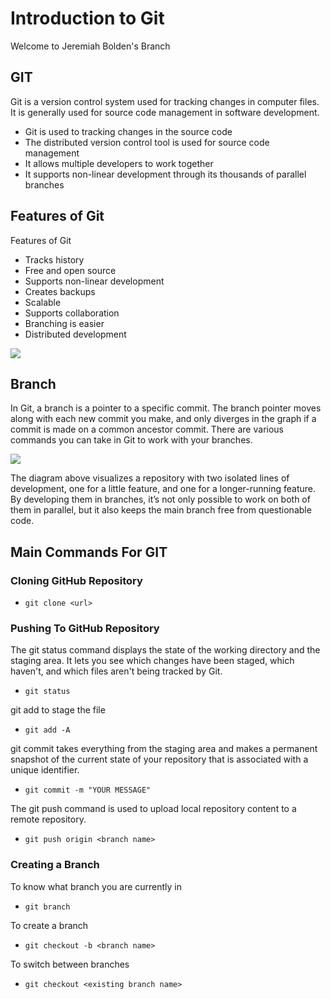 # Introduction to Git


Welcome to Jeremiah Bolden's Branch
## GIT

Git is a version control system used for tracking changes in computer files. It is generally used for source code
management in software development.

- Git is used to tracking changes in the source code
- The distributed version control tool is used for source code management
- It allows multiple developers to work together
- It supports non-linear development through its thousands of parallel branches

## Features of Git

Features of Git

- Tracks history
- Free and open source
- Supports non-linear development
- Creates backups
- Scalable
- Supports collaboration
- Branching is easier
- Distributed development

<img src="https://www.simplilearn.com/ice9/free_resources_article_thumb/business-org.JPG">

## Branch

In Git, a branch is a pointer to a specific commit. The branch pointer moves along with each new commit you make, and
only diverges in the graph if a commit is made on a common ancestor commit. There are various commands you can take in
Git to work with your branches.

<img src="https://www.simplilearn.com/ice9/free_resources_article_thumb/small-feature.JPG">

The diagram above visualizes a repository with two isolated lines of development, one for a little feature, and one for
a longer-running feature. By developing them in branches, it’s not only possible to work on both of them in parallel,
but it also keeps the main branch free from questionable code.

## Main Commands For GIT

### Cloning GitHub Repository

- `git clone <url>`

### Pushing To GitHub Repository

The git status command displays the state of the working directory and the staging area. It lets you see which changes
have been staged, which haven't, and which files aren't being tracked by Git.

- `git status`

git add to stage the file

- `git add -A`

git commit takes everything from the staging area and makes a permanent snapshot of the current state of your repository
that is associated with a unique identifier.

- `git commit -m "YOUR MESSAGE"`

The git push command is used to upload local repository content to a remote repository.

- `git push origin <branch name>`

### Creating a Branch

To know what branch you are currently in

- `git branch`

To create a branch

- `git checkout -b <branch name>`

To switch between branches

- `git checkout <existing branch name>`
